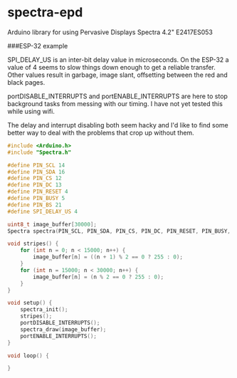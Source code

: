 # spectra-epd
Arduino library for using Pervasive Displays Spectra 4.2" E2417ES053

###ESP-32 example

SPI_DELAY_US is an inter-bit delay value in microseconds.  On the ESP-32 a
value of 4 seems to slow things down enough to get a reliable transfer.  Other
values result in garbage, image slant, offsetting between the red and black pages.

portDISABLE_INTERRUPTS and portENABLE_INTERRUPTS are here to stop background
tasks from messing with our timing.  I have not yet tested this while using wifi.

The delay and interrupt disabling both seem hacky and I'd like to find some
better way to deal with the problems that crop up without them.

```c++
#include <Arduino.h>
#include "Spectra.h"

#define PIN_SCL 14
#define PIN_SDA 16
#define PIN_CS 12
#define PIN_DC 13
#define PIN_RESET 4
#define PIN_BUSY 5
#define PIN_BS 21
#define SPI_DELAY_US 4

uint8_t image_buffer[30000];
Spectra spectra(PIN_SCL, PIN_SDA, PIN_CS, PIN_DC, PIN_RESET, PIN_BUSY, PIN_BS, SPI_DELAY_US);

void stripes() {
    for (int n = 0; n < 15000; n++) {
        image_buffer[n] = ((n + 1) % 2 == 0 ? 255 : 0);
    }
    for (int n = 15000; n < 30000; n++) {
        image_buffer[n] = (n % 2 == 0 ? 255 : 0);
    }
}

void setup() {
    spectra_init();
    stripes();
    portDISABLE_INTERRUPTS();
    spectra_draw(image_buffer);
    portENABLE_INTERRUPTS();
}

void loop() {

}
```
